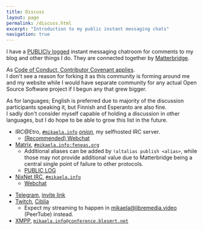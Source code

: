 ```yaml
---
title: Discuss
layout: page
permalink: /discuss.html
excerpt: "Introduction to my public instant messaging chats"
navigation: true
---
```


I have a [PUBLICly logged](https://view.matrix.org/room/!ZFnQcqwxcebAepncKr:feneas.org/) instant messaging chatroom for comments to my
blog and other things I do. They are connected together by [Matterbridge](https://github.com/42wim/matterbridge/#matterbridge).

As [Code of Conduct, Contributor Covenant applies](https://www.contributor-covenant.org/version/2/0/code_of_conduct/).<br>
I don't see a reason for forking it as this community is forming around me
and my website while I would have separate community for any actual Open
Source Software project if I begun any that grew bigger.

As for languages; English is preferred due to majority of the discussion
participants speaking it, but Finnish and Esperanto are also fine.<br> I sadly
don't consider myself capable of holding a discussion in other languages, but
I do hope to be able to grow this list in the future.

* IRC@Etro, [`#mikaela.info`](ircs://etro.mikaela.info:6697/#mikaela.info) *[onion](irc://otzmigofmchtadpek223bkmrzqoa6mmvhmr5dxqurcrtwalizfibuxid.onion:6667/#mikaela.info)*,
  my selfhosted IRC server.
  * [(Recommended) Webchat](https://irc.etro.mikaela.info/#mikaela.info)
* [Matrix], [`#mikaela.info:feneas.org`](https://matrix.to/#/#mikaela.info:feneas.org)
  * Additional aliases can be added by `!altalias publish <alias>`, while
    those may not provide additional value due to Matterbridge being a
    central single point of failure to other protocols.
  * [PUBLIC LOG](https://view.matrix.org/room/!ZFnQcqwxcebAepncKr:feneas.org/)
* [NixNet IRC], [`#mikaela.info`](ircs://irc.nixnet.services:6697/#Mikaela.info)
  * [Webchat](https://irc.nixnet.services/?join=%23Mikaela.info)
<!--
* [PirateIRC], [`#mikaela.info`](ircs://irc.piraattipuolue.fi:6697/#Mikaela.info)
  * [Third party webchat](https://kiwiirc.com/nextclient/roubaix-fr.pirateirc.net:+6697/#Mikaela.info)
  * <small>[Testnet/preview, `#mikaela.info`](ircs://irc2.piraattipuolue.fi:6697/#Mikaela.info)
    running [Oragono](https://oragono.io/)</small>
    * <small>[Testnet third party webchat](https://kiwiirc.com/nextclient/irc2.piraattipuolue.fi:+6697/#Mikaela.info)</small>
[PirateIRC]:https://pirateirc.net/
-->
* [Telegram], [invite link](https://t.me/joinchat/Ikv7FkqOeBSzz4odrpxqcg)
* [Twitch], [Ciblia](https://twitch.tv/Ciblia)
  * Expect my streaming to happen in [mikaela@libremedia.video](https://libremedia.video/accounts/mikaela/)
    (PeerTube) instead.
* [XMPP], [`mikaela.info@conference.blesmrt.net`](xmpp:mikaela.info@conference.blesmrt.net)

[NixNet IRC]:https://docs.nixnet.services/IRC
[Matrix]:https://matrix.org/
[Telegram]:https://telegram.org/
[Twitch]:https://twitch.tv/
[XMPP]:https://xmpp.org/
